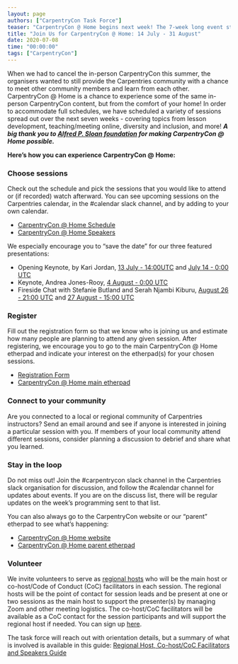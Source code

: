 ```yaml
---
layout: page
authors: ["CarpentryCon Task Force"]
teaser: "CarpentryCon @ Home begins next week! The 7-week long event starts with a keynote by Dr. Kari L. Jordan on 13 July and the first session on 14 July"
title: "Join Us for CarpentryCon @ Home: 14 July - 31 August"
date: 2020-07-08
time: "00:00:00"
tags: ["CarpentryCon"]
---
```


When we had to cancel the in-person CarpentryCon this summer, the organisers wanted to still provide the Carpentries community with a chance to meet other community members and learn from each other. CarpentryCon @ Home is a chance to experience some of the same in-person CarpentryCon content, but from the comfort of your home! In order to accommodate full schedules, we have scheduled a variety of sessions spread out over the next seven weeks - covering topics from lesson development, teaching/meeting online, diversity and inclusion, and more! _**A big thank you to [Alfred P. Sloan foundation](https://sloan.org/) for making CarpentryCon @ Home possible.**_

**Here’s how you can experience CarpentryCon @ Home:**

### Choose sessions

Check out the schedule and pick the sessions that you would like to attend or (if recorded) watch afterward. You can see upcoming sessions on the Carpentries calendar, in the #calendar slack channel, and by adding to your own calendar.

- [CarpentryCon @ Home Schedule](https://2020.carpentrycon.org/schedule/)
- [CarpentryCon @ Home Speakers](https://2020.carpentrycon.org/speakers/)

We especially encourage you to “save the date” for our three featured presentations:

- Opening Keynote, by Kari Jordan, [13 July - 14:00UTC](https://www.timeanddate.com/worldclock/fixedtime.html?msg=Opening%20Keynote&iso=20200713T14) and [July 14 - 0:00 UTC](https://www.timeanddate.com/worldclock/fixedtime.html?msg=Opening%20Keynote&iso=20200714T00)
- Keynote, Andrea Jones-Rooy, [4 August - 0:00 UTC](https://www.timeanddate.com/worldclock/fixedtime.html?msg=Featured%20Keynote&iso=20200804T00)
- Fireside Chat with Stefanie Butland and Serah Njambi Kiburu, [August 26 - 21:00 UTC](https://www.timeanddate.com/worldclock/fixedtime.html?msg=Fireside%20Chat&iso=20200826T21) and [27 August - 15:00 UTC](https://www.timeanddate.com/worldclock/fixedtime.html?msg=Fireside%20Chat&iso=20200827T15)

### Register

Fill out the registration form so that we know who is joining us and estimate how many people are planning to attend any given session. After registering, we encourage you to go to the main CarpentryCon @ Home etherpad and indicate your interest on the etherpad(s) for your chosen sessions.

- [Registration Form](https://docs.google.com/forms/d/e/1FAIpQLSexQKsVHsvTBsH6OVwvO2J8ZhfDxei98Ot_vxA3TbXG2RuIEw/viewform)
- [CarpentryCon @ Home main etherpad](https://pad.carpentries.org/carpentryconathome)

### Connect to your community

Are you connected to a local or regional community of Carpentries instructors? Send an email around and see if anyone is interested in joining a particular session with you. If members of your local community attend different sessions, consider planning a discussion to debrief and share what you learned.

### Stay in the loop

Do not miss out! Join the #carpentrycon slack channel in the Carpentries slack organisation for discussion, and follow the #calendar channel for updates about events. If you are on the discuss list, there will be regular updates on the week’s programming sent to that list.

You can also always go to the CarpentryCon website or our “parent” etherpad to see what’s happening:
- [CarpentryCon @ Home website](https://2020.carpentrycon.org/)
- [CarpentryCon @ Home parent etherpad](https://pad.carpentries.org/carpentryconathome)

### Volunteer

We invite volunteers to serve as [regional hosts](https://github.com/carpentrycon/carpentryconhome-proposals#volunteer-to-be-a-regional-host) who will be the main host or co-host/Code of Conduct (CoC) facilitators in each session. The regional hosts will be the point of contact for session leads and be present at one or two sessions as the main host to support the presenter(s) by managing Zoom and other meeting logistics. The co-host/CoC facilitators will be available as a CoC contact for the session participants and will support the regional host if needed.
You can sign up [here](https://docs.google.com/spreadsheets/d/13ONzgvIilIy1T_9ad_CDFmSGR_VjqEXTKyz1fit9iXA/edit#gid=1983293344).


The task force will reach out with orientation details, but a summary of what is involved is available in this guide: [Regional Host, Co-host/CoC Facilitators and Speakers Guide](https://github.com/carpentrycon/carpentryconhome-proposals/blob/master/CCatHome_Regional_Host_Guide.md)
